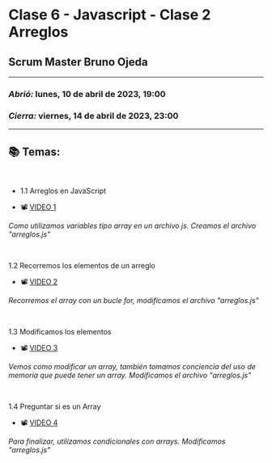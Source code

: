 # Clase 6 - Javascript - Clase 2 Arreglos
## Scrum Master Bruno Ojeda

---

### *Abrió:* lunes, 10 de abril de 2023, 19:00
### *Cierra:* viernes, 14 de abril de 2023, 23:00

---

## 📚 Temas:

<br>

- 1.1 Arreglos en JavaScript

- 📽 [VIDEO 1](https://frsrutneduar-my.sharepoint.com/:v:/g/personal/abetancud_frsr_utn_edu_ar/EX23-Z7jRrVDgQLhkteYqasBOk-iPode0wpIqHB8dHFO4Q?e=tOP6r2)

 *Como utilizamos variables tipo array en un archivo js. Creamos el archivo "arreglos.js"*

<br>

1.2 Recorremos los elementos de un arreglo

- 📽 [VIDEO 2](https://frsrutneduar-my.sharepoint.com/:v:/g/personal/abetancud_frsr_utn_edu_ar/EVXh25sQQP5GjcU8o0FypC0BwmxC_czAo5f3jwBZoelqVA?e=R9aDhw)

 *Recorremos el array con un bucle for, modificamos el archivo "arreglos.js"*

<br>

1.3 Modificamos los elementos

- 📽 [VIDEO 3](https://frsrutneduar-my.sharepoint.com/:v:/g/personal/abetancud_frsr_utn_edu_ar/ETHEnThKZvFGu6C7XM_Z5qcBdVdWWNVIkuZ_opJppKWQkg?e=nwU851)

*Vemos como modificar un array, también tomamos conciencia del uso de memoria que puede tener un array. Modificamos el archivo "arreglos.js"*

<br>

1.4 Preguntar si es un Array

- 📽 [VIDEO 4](https://frsrutneduar-my.sharepoint.com/:v:/g/personal/abetancud_frsr_utn_edu_ar/EQdUvo9cc0ZHtSLn-y-ecHcBHaTmTi9p4F-ujbpyAsa-JA?e=gBWVns)

 *Para finalizar, utilizamos condicionales con arrays. Modificamos "arreglos.js"*
